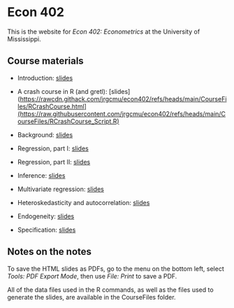 # Econ 402

This is the website for *Econ 402: Econometrics* at the University of Mississippi.

## Course materials

* Introduction: [slides](https://rawcdn.githack.com/jrgcmu/econ402/6a27d6a8ba60aee4aaceff799b586119dd7d3896/CourseFiles/Intro.html)

* A crash course in R (and gretl): [slides](https://rawcdn.githack.com/jrgcmu/econ402/refs/heads/main/CourseFiles/RCrashCourse.html](https://raw.githubusercontent.com/jrgcmu/econ402/refs/heads/main/CourseFiles/RCrashCourse_Script.R)

* Background: [slides](https://rawcdn.githack.com/jrgcmu/econ402/refs/heads/main/CourseFiles/Background.html)

* Regression, part I: [slides](https://rawcdn.githack.com/jrgcmu/econ402/6a27d6a8ba60aee4aaceff799b586119dd7d3896/CourseFiles/Regression.html)

* Regression, part II: [slides](https://rawcdn.githack.com/jrgcmu/econ402/refs/heads/main/CourseFiles/Regression2.html)

* Inference: [slides](https://rawcdn.githack.com/jrgcmu/econ402/6a27d6a8ba60aee4aaceff799b586119dd7d3896/CourseFiles/Inference.html)

* Multivariate regression: [slides](https://rawcdn.githack.com/jrgcmu/econ402/refs/heads/main/CourseFiles/MultiRegression.html)

* Heteroskedasticity and autocorrelation: [slides](https://rawcdn.githack.com/jrgcmu/econ402/refs/heads/main/CourseFiles/HetAuto.html)

* Endogeneity: [slides](https://rawcdn.githack.com/jrgcmu/econ402/refs/heads/main/CourseFiles/Endog.html)

* Specification: [slides](https://rawcdn.githack.com/jrgcmu/econ402/refs/heads/main/CourseFiles/Spec.html)

## Notes on the notes

To save the HTML slides as PDFs, go to the menu on the bottom left, select *Tools: PDF Export Mode*, then use *File: Print* to save a PDF.

All of the data files used in the R commands, as well as the files used to generate the slides, are available in the CourseFiles folder.

